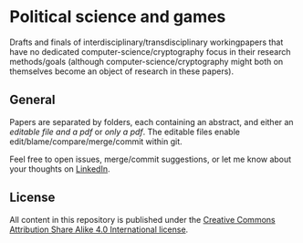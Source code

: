 # Political science and games  
Drafts and finals of interdisciplinary/transdisciplinary workingpapers that have no dedicated computer-science/cryptography focus in their research methods/goals (although computer-science/cryptography might both on themselves become an object of research in these papers).  
  
## General  
Papers are separated by folders, each containing an abstract, and either an *editable file and a pdf* or *only a pdf*. The editable files enable edit/blame/compare/merge/commit within git.
  
Feel free to open issues, merge/commit suggestions, or let me know about your thoughts on [LinkedIn](https://www.linkedin.com/in/christopher-klooz-214a89186/).
  
## License  
All content in this repository is published under the [Creative Commons Attribution Share Alike 4.0 International license](https://github.com/py0xc3/PoliticalScienceAndGames/blob/master/LICENSE.md).

